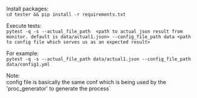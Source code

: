 Install packages:  
`cd tester && pip install -r requirements.txt`  

Execute tests:  
`pytest -q -s --actual_file_path  <path to actual json result from monitor. default is data/actual1.json> --config_file_path data <path to config file which serves us as an expected result>`  
  
For example:  
`pytest -q -s --actual_file_path data/actual1.json --config_file_path data/config1.yml` 
  
Note:  
config file is basically the same conf which is being used by the 'proc_generator' to generate the process`